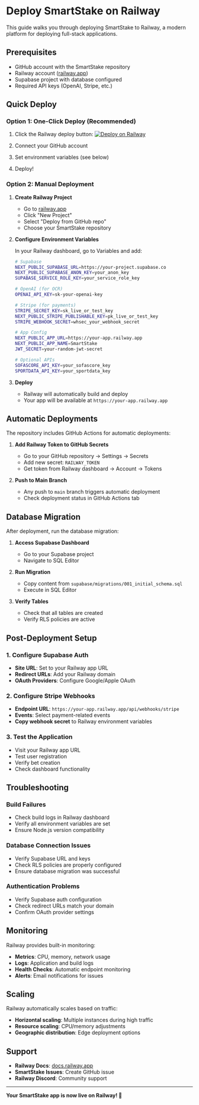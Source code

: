 # Deploy SmartStake on Railway

This guide walks you through deploying SmartStake to Railway, a modern platform for deploying full-stack applications.

## Prerequisites

- GitHub account with the SmartStake repository
- Railway account ([railway.app](https://railway.app))
- Supabase project with database configured
- Required API keys (OpenAI, Stripe, etc.)

## Quick Deploy

### Option 1: One-Click Deploy (Recommended)

1. Click the Railway deploy button:
   [![Deploy on Railway](https://railway.app/button.svg)](https://railway.app/template/smartstake)

2. Connect your GitHub account
3. Set environment variables (see below)
4. Deploy!

### Option 2: Manual Deployment

1. **Create Railway Project**
   - Go to [railway.app](https://railway.app)
   - Click "New Project"
   - Select "Deploy from GitHub repo"
   - Choose your SmartStake repository

2. **Configure Environment Variables**
   
   In your Railway dashboard, go to Variables and add:

   ```bash
   # Supabase
   NEXT_PUBLIC_SUPABASE_URL=https://your-project.supabase.co
   NEXT_PUBLIC_SUPABASE_ANON_KEY=your_anon_key
   SUPABASE_SERVICE_ROLE_KEY=your_service_role_key

   # OpenAI (for OCR)
   OPENAI_API_KEY=sk-your-openai-key

   # Stripe (for payments)
   STRIPE_SECRET_KEY=sk_live_or_test_key
   NEXT_PUBLIC_STRIPE_PUBLISHABLE_KEY=pk_live_or_test_key
   STRIPE_WEBHOOK_SECRET=whsec_your_webhook_secret

   # App Config
   NEXT_PUBLIC_APP_URL=https://your-app.railway.app
   NEXT_PUBLIC_APP_NAME=SmartStake
   JWT_SECRET=your-random-jwt-secret

   # Optional APIs
   SOFASCORE_API_KEY=your_sofascore_key
   SPORTDATA_API_KEY=your_sportdata_key
   ```

3. **Deploy**
   - Railway will automatically build and deploy
   - Your app will be available at `https://your-app.railway.app`

## Automatic Deployments

The repository includes GitHub Actions for automatic deployments:

1. **Add Railway Token to GitHub Secrets**
   - Go to your GitHub repository → Settings → Secrets
   - Add new secret: `RAILWAY_TOKEN`
   - Get token from Railway dashboard → Account → Tokens

2. **Push to Main Branch**
   - Any push to `main` branch triggers automatic deployment
   - Check deployment status in GitHub Actions tab

## Database Migration

After deployment, run the database migration:

1. **Access Supabase Dashboard**
   - Go to your Supabase project
   - Navigate to SQL Editor

2. **Run Migration**
   - Copy content from `supabase/migrations/001_initial_schema.sql`
   - Execute in SQL Editor

3. **Verify Tables**
   - Check that all tables are created
   - Verify RLS policies are active

## Post-Deployment Setup

### 1. Configure Supabase Auth

- **Site URL**: Set to your Railway app URL
- **Redirect URLs**: Add your Railway domain
- **OAuth Providers**: Configure Google/Apple OAuth

### 2. Configure Stripe Webhooks

- **Endpoint URL**: `https://your-app.railway.app/api/webhooks/stripe`
- **Events**: Select payment-related events
- **Copy webhook secret** to Railway environment variables

### 3. Test the Application

- Visit your Railway app URL
- Test user registration
- Verify bet creation
- Check dashboard functionality

## Troubleshooting

### Build Failures

- Check build logs in Railway dashboard
- Verify all environment variables are set
- Ensure Node.js version compatibility

### Database Connection Issues

- Verify Supabase URL and keys
- Check RLS policies are properly configured
- Ensure database migration was successful

### Authentication Problems

- Verify Supabase auth configuration
- Check redirect URLs match your domain
- Confirm OAuth provider settings

## Monitoring

Railway provides built-in monitoring:

- **Metrics**: CPU, memory, network usage
- **Logs**: Application and build logs
- **Health Checks**: Automatic endpoint monitoring
- **Alerts**: Email notifications for issues

## Scaling

Railway automatically scales based on traffic:

- **Horizontal scaling**: Multiple instances during high traffic
- **Resource scaling**: CPU/memory adjustments
- **Geographic distribution**: Edge deployment options

## Support

- **Railway Docs**: [docs.railway.app](https://docs.railway.app)
- **SmartStake Issues**: Create GitHub issue
- **Railway Discord**: Community support

---

**Your SmartStake app is now live on Railway! 🚀**